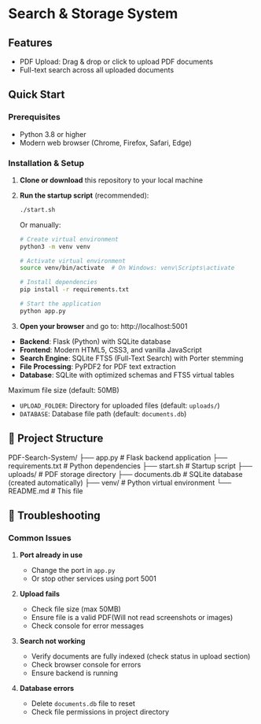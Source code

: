 # Search & Storage System

##  Features

- PDF Upload: Drag & drop or click to upload PDF documents
- Full-text search across all uploaded documents

## Quick Start

### Prerequisites

- Python 3.8 or higher
- Modern web browser (Chrome, Firefox, Safari, Edge)

### Installation & Setup

1. **Clone or download** this repository to your local machine

2. **Run the startup script** (recommended):
   ```bash
   ./start.sh
   ```
   
   Or manually:
   ```bash
   # Create virtual environment
   python3 -m venv venv
   
   # Activate virtual environment
   source venv/bin/activate  # On Windows: venv\Scripts\activate
   
   # Install dependencies
   pip install -r requirements.txt
   
   # Start the application
   python app.py
   ```

3. **Open your browser** and go to: http://localhost:5001

- **Backend**: Flask (Python) with SQLite database
- **Frontend**: Modern HTML5, CSS3, and vanilla JavaScript
- **Search Engine**: SQLite FTS5 (Full-Text Search) with Porter stemming
- **File Processing**: PyPDF2 for PDF text extraction
- **Database**: SQLite with optimized schemas and FTS5 virtual tables

 Maximum file size (default: 50MB)
- `UPLOAD_FOLDER`: Directory for uploaded files (default: `uploads/`)
- `DATABASE`: Database file path (default: `documents.db`)


## 📁 Project Structure

PDF-Search-System/
├── app.py              # Flask backend application
├── requirements.txt    # Python dependencies
├── start.sh            # Startup script
├── uploads/            # PDF storage directory
├── documents.db        # SQLite database (created automatically)
├── venv/               # Python virtual environment
└── README.md           # This file


## 🐛 Troubleshooting

### Common Issues

1. **Port already in use**
   - Change the port in `app.py` 
   - Or stop other services using port 5001

2. **Upload fails**
   - Check file size (max 50MB)
   - Ensure file is a valid PDF(Will not read screenshots or images)
   - Check console for error messages

3. **Search not working**
   - Verify documents are fully indexed (check status in upload section)
   - Check browser console for errors
   - Ensure backend is running

4. **Database errors**
   - Delete `documents.db` file to reset
   - Check file permissions in project directory



